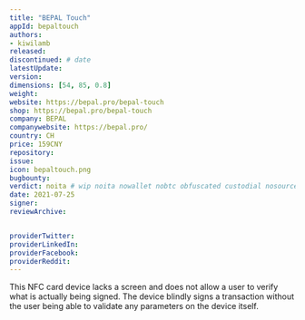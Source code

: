 ```yaml
---
title: "BEPAL Touch"
appId: bepaltouch
authors:
- kiwilamb
released: 
discontinued: # date
latestUpdate:
version:
dimensions: [54, 85, 0.8]
weight: 
website: https://bepal.pro/bepal-touch
shop: https://bepal.pro/bepal-touch
company: BEPAL
companywebsite: https://bepal.pro/
country: CH
price: 159CNY
repository: 
issue:
icon: bepaltouch.png
bugbounty:
verdict: noita # wip noita nowallet nobtc obfuscated custodial nosource nonverifiable reproducible bounty defunct
date: 2021-07-25
signer:
reviewArchive:


providerTwitter: 
providerLinkedIn: 
providerFacebook: 
providerReddit: 
---
```


This NFC card device lacks a screen and does not allow a user to verify what is actually being signed. The device blindly signs a transaction without the user being able to validate any parameters on the device itself.